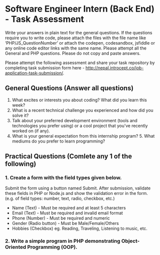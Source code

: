 # Software Engineer Intern (Back End) - Task Assessment

Write your answers in plain text for the general questions. If the questions require you to write code, please attach the files with the file name like ‘PHP/JS_QuestionNumber’ or attach the codepen, codesandbox, jsfiddle or any online code editor links with the same name. Please attempt all the General and PHP questions. Please do not copy and paste answers.

Please attempt the following assessment and share your task repository by completing task submission form here - http://nepal.introcept.co/job-application-task-submission/. 


## General Questions (Answer all questions)
1. What excites or interests you about coding? What did you learn this week?
2. What is a recent technical challenge you experienced and how did you solve it?
3. Talk about your preferred development environment (tools and technologies you
prefer using) or a cool project that you've recently worked on (if any). 
4. What is your general expectation from this internship program? 5. What
mediums do you prefer to learn programming?


## Practical Questions (Comlete any 1 of the following)
### 1. Create a form with the field types given below. 
Submit the form using a button named Submit. After submission, validate these fields in PHP or Node.js and show the validation error in the form. (e.g. of field types: number, text, radio, checkbox, etc.)
- Name (Text) - Must be required and at least 5 characters
- Email (Text) - Must be required and invalid email format 
- Phone (Number) - Must be required and numeric 
- Gender (Radio button) - Must be Male/Female/Others 
- Hobbies (Checkbox) eg. Reading, Traveling, Listening to music, etc. 


### 2. Write a simple program in PHP demonstrating Object-Oriented Programming (OOP).
